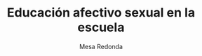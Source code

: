 ---
layout: post
title: "Educación afectivo sexual en la escuela"
subtitle: "Mesa Redonda"
background: "/img/bg-index.jpg"
eventDate: 2019-02-28 19:00:00 +0100
placeName: "Hemiciclo de letras, Campus La Merced"
placeMapsUrl: https://www.google.es/maps/search/hemiciclos+de+las+letras+campus+de+la+merced/@38.0033889,-1.147865,14z/data=!3m1!4b1?hl=en
category: "central"
speakers:
    - name: "Isabel Guerrero"
    - name: "Loola Pérez"
presenters:
    - name: "Ana Fructuoso Ros"
---